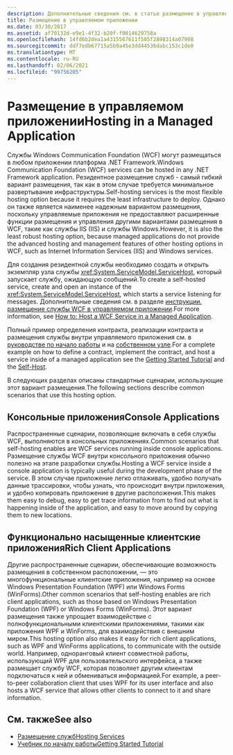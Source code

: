 ```yaml
---
description: Дополнительные сведения см. в статье размещение в управляемом приложении.
title: Размещение в управляемом приложении
ms.date: 03/30/2017
ms.assetid: af70132d-e9e1-4f32-b20f-f0014629758a
ms.openlocfilehash: 14fd6b2dea1a4315567611f505f2898314a07908
ms.sourcegitcommit: ddf7edb67715a5b9a45e3dd44536dabc153c1de0
ms.translationtype: MT
ms.contentlocale: ru-RU
ms.lasthandoff: 02/06/2021
ms.locfileid: "99756205"
---
```

# <a name="hosting-in-a-managed-application"></a><span data-ttu-id="037ae-103">Размещение в управляемом приложении</span><span class="sxs-lookup"><span data-stu-id="037ae-103">Hosting in a Managed Application</span></span>

<span data-ttu-id="037ae-104">Службы Windows Communication Foundation (WCF) могут размещаться в любом приложении платформа .NET Framework.</span><span class="sxs-lookup"><span data-stu-id="037ae-104">Windows Communication Foundation (WCF) services can be hosted in any .NET Framework application.</span></span> <span data-ttu-id="037ae-105">Резидентное размещение служб - самый гибкий вариант размещения, так как в этом случае требуется минимальное развертывание инфраструктуры.</span><span class="sxs-lookup"><span data-stu-id="037ae-105">Self-hosting services is the most flexible hosting option because it requires the least infrastructure to deploy.</span></span> <span data-ttu-id="037ae-106">Однако он также является наименее надежным вариантом размещения, поскольку управляемые приложения не предоставляют расширенные функции размещения и управления другими вариантами размещения в WCF, такие как службы IIS (IIS) и службы Windows.</span><span class="sxs-lookup"><span data-stu-id="037ae-106">However, it is also the least robust hosting option, because managed applications do not provide the advanced hosting and management features of other hosting options in WCF, such as Internet Information Services (IIS) and Windows services.</span></span>  
  
 <span data-ttu-id="037ae-107">Для создания резидентной службы необходимо создать и открыть экземпляр узла службы <xref:System.ServiceModel.ServiceHost>, который запускает службу, ожидающую сообщений.</span><span class="sxs-lookup"><span data-stu-id="037ae-107">To create a self-hosted service, create and open an instance of the <xref:System.ServiceModel.ServiceHost>, which starts a service listening for messages.</span></span> <span data-ttu-id="037ae-108">Дополнительные сведения см. в разделе [инструкции. размещение службы WCF в управляемом приложении](../how-to-host-a-wcf-service-in-a-managed-application.md).</span><span class="sxs-lookup"><span data-stu-id="037ae-108">For more information, see [How to: Host a WCF Service in a Managed Application](../how-to-host-a-wcf-service-in-a-managed-application.md).</span></span>  
  
 <span data-ttu-id="037ae-109">Полный пример определения контракта, реализации контракта и размещения службы внутри управляемого приложения см. в [руководстве по начало работы](../getting-started-tutorial.md) и на [собственном узле](../samples/self-host.md).</span><span class="sxs-lookup"><span data-stu-id="037ae-109">For a complete example on how to define a contract, implement the contract, and host a service inside of a managed application see the [Getting Started Tutorial](../getting-started-tutorial.md) and the [Self-Host](../samples/self-host.md).</span></span>  
  
 <span data-ttu-id="037ae-110">В следующих разделах описаны стандартные сценарии, использующие этот вариант размещения.</span><span class="sxs-lookup"><span data-stu-id="037ae-110">The following sections describe common scenarios that use this hosting option.</span></span>  
  
## <a name="console-applications"></a><span data-ttu-id="037ae-111">Консольные приложения</span><span class="sxs-lookup"><span data-stu-id="037ae-111">Console Applications</span></span>  

 <span data-ttu-id="037ae-112">Распространенные сценарии, позволяющие включать в себя службы WCF, выполняются в консольных приложениях.</span><span class="sxs-lookup"><span data-stu-id="037ae-112">Common scenarios that self-hosting enables are WCF services running inside console applications.</span></span> <span data-ttu-id="037ae-113">Размещение службы WCF внутри консольного приложения обычно полезно на этапе разработки службы.</span><span class="sxs-lookup"><span data-stu-id="037ae-113">Hosting a WCF service inside a console application is typically useful during the development phase of the service.</span></span> <span data-ttu-id="037ae-114">В этом случае приложение легко отлаживать, удобно получать данные трассировки, чтобы узнать, что происходит внутри приложения, и удобно копировать приложение в другие расположения.</span><span class="sxs-lookup"><span data-stu-id="037ae-114">This makes them easy to debug, easy to get trace information from to find out what is happening inside of the application, and easy to move around by copying them to new locations.</span></span>  
  
## <a name="rich-client-applications"></a><span data-ttu-id="037ae-115">Функционально насыщенные клиентские приложения</span><span class="sxs-lookup"><span data-stu-id="037ae-115">Rich Client Applications</span></span>  

 <span data-ttu-id="037ae-116">Другие распространенные сценарии, обеспечивающие возможность размещения в собственном расположении, — это многофункциональные клиентские приложения, например на основе Windows Presentation Foundation (WPF) или Windows Forms (WinForms).</span><span class="sxs-lookup"><span data-stu-id="037ae-116">Other common scenarios that self-hosting enables are rich client applications, such as those based on Windows Presentation Foundation (WPF) or Windows Forms (WinForms).</span></span> <span data-ttu-id="037ae-117">Этот вариант размещения также упрощает взаимодействие с полнофункциональными клиентскими приложениями, такими как приложения WPF и WinForms, для взаимодействия с внешним миром.</span><span class="sxs-lookup"><span data-stu-id="037ae-117">This hosting option also makes it easy for rich client applications, such as WPF and WinForms applications, to communicate with the outside world.</span></span> <span data-ttu-id="037ae-118">Например, одноранговый клиент совместной работы, использующий WPF для пользовательского интерфейса, а также размещает службу WCF, которая позволяет другим клиентам подключаться к ней и обмениваться информацией.</span><span class="sxs-lookup"><span data-stu-id="037ae-118">For example, a peer-to-peer collaboration client that uses WPF for its user interface and also hosts a WCF service that allows other clients to connect to it and share information.</span></span>  
  
## <a name="see-also"></a><span data-ttu-id="037ae-119">См. также</span><span class="sxs-lookup"><span data-stu-id="037ae-119">See also</span></span>

- [<span data-ttu-id="037ae-120">Размещение служб</span><span class="sxs-lookup"><span data-stu-id="037ae-120">Hosting Services</span></span>](../hosting-services.md)
- [<span data-ttu-id="037ae-121">Учебник по началу работы</span><span class="sxs-lookup"><span data-stu-id="037ae-121">Getting Started Tutorial</span></span>](../getting-started-tutorial.md)
